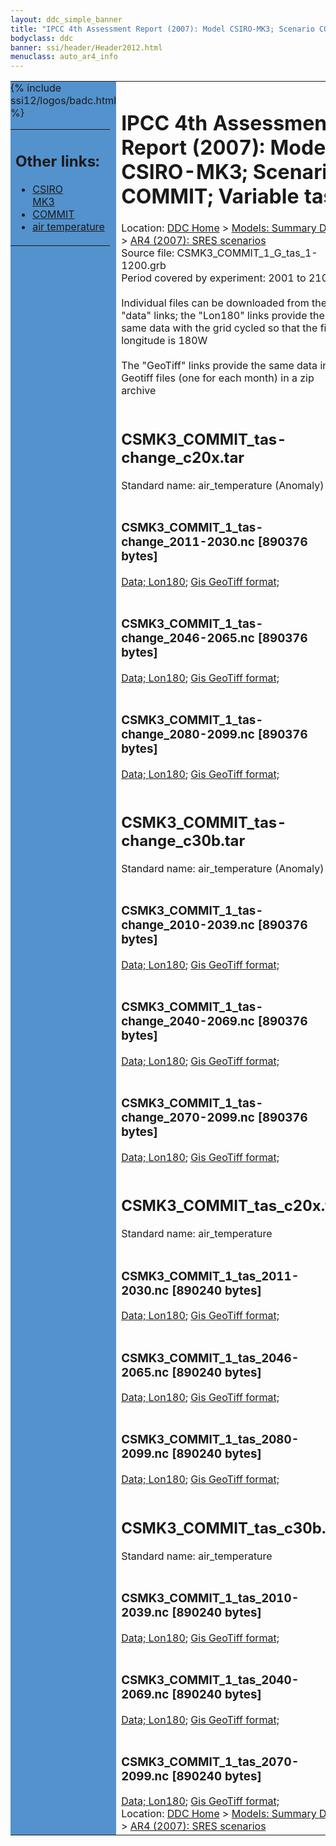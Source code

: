 ```yaml
---
layout: ddc_simple_banner
title: "IPCC 4th Assessment Report (2007): Model CSIRO-MK3; Scenario COMMIT; Variable tas"
bodyclass: ddc
banner: ssi/header/Header2012.html
menuclass: auto_ar4_info
---
```



<table width="100%" border="0" cellspacing="0" cellpadding="0" style="border-collapse: collapse;">
<tr style="margin:0;padding:0;border:0;">
<td style="margin:0;padding:0;border:0;height:1pt;width:150pt;background:#5492CD;" valign="top" >

<div id="lh-col2" class="auto_ar4_info">
<table class="menumain" bgcolor="#5492CD" cellspacing="0" width="100%" border="0">
<tr><td>
<h2> Other links:</h2>
<ul>
<li><a href="/auto/ar4/model-CSIRO-MK3.html">CSIRO<br/>MK3</a></li>
<li><a href="/auto/ar4/scenario-COMMIT.html">COMMIT</a></li>
<li><a href="/auto/ar4/var-air_temperature.html">air temperature</a></li>
</ul>
</td></tr>
{% include ssi12/logos/badc.html %}
</table>
</div>
</td>
<td><h1>IPCC 4th Assessment Report (2007): Model CSIRO-MK3; Scenario COMMIT; Variable tas</h1>

<!-- Breadcrumb1 -->
<div id="breadcrumb1" align="left">
Location: <a href="/index.html">DDC Home</a> > <a href="/sim/gcm_clim/">Models: Summary Data</a>
> <a href="/sim/gcm_clim/SRES_AR4/index.html">AR4 (2007): SRES scenarios</a>
</div>
<!-- End of Breadcrumb1 -->Source file: CSMK3_COMMIT_1_G_tas_1-1200.grb
<br/>
Period covered by experiment: 2001 to 2100<br/>
<br/>Individual files can be downloaded from the "data" links; the "Lon180" links provide the same data
         with the grid cycled so that the first longitude is 180W<br/>
<br/>The "GeoTiff" links provide the same data in 12 Geotiff files (one for each month)
          in a zip archive<br/>
<br/><h2>CSMK3_COMMIT_tas-change_c20x.tar</h2>
Standard name: air_temperature (Anomaly)<br>
<br/><h3>CSMK3_COMMIT_1_tas-change_2011-2030.nc [890376 bytes]</h3>
<a href="/cgi-bin/downl/ar4_nc/tas/CSMK3_COMMIT_1_tas-change_2011-2030.nc">Data; </a><a href="/cgi-bin/downl/ar4_nc/tas/CSMK3_COMMIT_1_tas-change_2011-2030.cyto180.nc"> Lon180</a>; <a href="/cgi-bin/downl/ar4_tif/tas/CSMK3_COMMIT_1_tas-change_2011-2030.zip">Gis GeoTiff format; </a><br/>
<br/><h3>CSMK3_COMMIT_1_tas-change_2046-2065.nc [890376 bytes]</h3>
<a href="/cgi-bin/downl/ar4_nc/tas/CSMK3_COMMIT_1_tas-change_2046-2065.nc">Data; </a><a href="/cgi-bin/downl/ar4_nc/tas/CSMK3_COMMIT_1_tas-change_2046-2065.cyto180.nc"> Lon180</a>; <a href="/cgi-bin/downl/ar4_tif/tas/CSMK3_COMMIT_1_tas-change_2046-2065.zip">Gis GeoTiff format; </a><br/>
<br/><h3>CSMK3_COMMIT_1_tas-change_2080-2099.nc [890376 bytes]</h3>
<a href="/cgi-bin/downl/ar4_nc/tas/CSMK3_COMMIT_1_tas-change_2080-2099.nc">Data; </a><a href="/cgi-bin/downl/ar4_nc/tas/CSMK3_COMMIT_1_tas-change_2080-2099.cyto180.nc"> Lon180</a>; <a href="/cgi-bin/downl/ar4_tif/tas/CSMK3_COMMIT_1_tas-change_2080-2099.zip">Gis GeoTiff format; </a><br/>
<br/><h2>CSMK3_COMMIT_tas-change_c30b.tar</h2>
Standard name: air_temperature (Anomaly)<br>
<br/><h3>CSMK3_COMMIT_1_tas-change_2010-2039.nc [890376 bytes]</h3>
<a href="/cgi-bin/downl/ar4_nc/tas/CSMK3_COMMIT_1_tas-change_2010-2039.nc">Data; </a><a href="/cgi-bin/downl/ar4_nc/tas/CSMK3_COMMIT_1_tas-change_2010-2039.cyto180.nc"> Lon180</a>; <a href="/cgi-bin/downl/ar4_tif/tas/CSMK3_COMMIT_1_tas-change_2010-2039.zip">Gis GeoTiff format; </a><br/>
<br/><h3>CSMK3_COMMIT_1_tas-change_2040-2069.nc [890376 bytes]</h3>
<a href="/cgi-bin/downl/ar4_nc/tas/CSMK3_COMMIT_1_tas-change_2040-2069.nc">Data; </a><a href="/cgi-bin/downl/ar4_nc/tas/CSMK3_COMMIT_1_tas-change_2040-2069.cyto180.nc"> Lon180</a>; <a href="/cgi-bin/downl/ar4_tif/tas/CSMK3_COMMIT_1_tas-change_2040-2069.zip">Gis GeoTiff format; </a><br/>
<br/><h3>CSMK3_COMMIT_1_tas-change_2070-2099.nc [890376 bytes]</h3>
<a href="/cgi-bin/downl/ar4_nc/tas/CSMK3_COMMIT_1_tas-change_2070-2099.nc">Data; </a><a href="/cgi-bin/downl/ar4_nc/tas/CSMK3_COMMIT_1_tas-change_2070-2099.cyto180.nc"> Lon180</a>; <a href="/cgi-bin/downl/ar4_tif/tas/CSMK3_COMMIT_1_tas-change_2070-2099.zip">Gis GeoTiff format; </a><br/>
<br/><h2>CSMK3_COMMIT_tas_c20x.tar</h2>
Standard name: air_temperature<br>
<br/><h3>CSMK3_COMMIT_1_tas_2011-2030.nc [890240 bytes]</h3>
<a href="/cgi-bin/downl/ar4_nc/tas/CSMK3_COMMIT_1_tas_2011-2030.nc">Data; </a><a href="/cgi-bin/downl/ar4_nc/tas/CSMK3_COMMIT_1_tas_2011-2030.cyto180.nc"> Lon180</a>; <a href="/cgi-bin/downl/ar4_tif/tas/CSMK3_COMMIT_1_tas_2011-2030.zip">Gis GeoTiff format; </a><br/>
<br/><h3>CSMK3_COMMIT_1_tas_2046-2065.nc [890240 bytes]</h3>
<a href="/cgi-bin/downl/ar4_nc/tas/CSMK3_COMMIT_1_tas_2046-2065.nc">Data; </a><a href="/cgi-bin/downl/ar4_nc/tas/CSMK3_COMMIT_1_tas_2046-2065.cyto180.nc"> Lon180</a>; <a href="/cgi-bin/downl/ar4_tif/tas/CSMK3_COMMIT_1_tas_2046-2065.zip">Gis GeoTiff format; </a><br/>
<br/><h3>CSMK3_COMMIT_1_tas_2080-2099.nc [890240 bytes]</h3>
<a href="/cgi-bin/downl/ar4_nc/tas/CSMK3_COMMIT_1_tas_2080-2099.nc">Data; </a><a href="/cgi-bin/downl/ar4_nc/tas/CSMK3_COMMIT_1_tas_2080-2099.cyto180.nc"> Lon180</a>; <a href="/cgi-bin/downl/ar4_tif/tas/CSMK3_COMMIT_1_tas_2080-2099.zip">Gis GeoTiff format; </a><br/>
<br/><h2>CSMK3_COMMIT_tas_c30b.tar</h2>
Standard name: air_temperature<br>
<br/><h3>CSMK3_COMMIT_1_tas_2010-2039.nc [890240 bytes]</h3>
<a href="/cgi-bin/downl/ar4_nc/tas/CSMK3_COMMIT_1_tas_2010-2039.nc">Data; </a><a href="/cgi-bin/downl/ar4_nc/tas/CSMK3_COMMIT_1_tas_2010-2039.cyto180.nc"> Lon180</a>; <a href="/cgi-bin/downl/ar4_tif/tas/CSMK3_COMMIT_1_tas_2010-2039.zip">Gis GeoTiff format; </a><br/>
<br/><h3>CSMK3_COMMIT_1_tas_2040-2069.nc [890240 bytes]</h3>
<a href="/cgi-bin/downl/ar4_nc/tas/CSMK3_COMMIT_1_tas_2040-2069.nc">Data; </a><a href="/cgi-bin/downl/ar4_nc/tas/CSMK3_COMMIT_1_tas_2040-2069.cyto180.nc"> Lon180</a>; <a href="/cgi-bin/downl/ar4_tif/tas/CSMK3_COMMIT_1_tas_2040-2069.zip">Gis GeoTiff format; </a><br/>
<br/><h3>CSMK3_COMMIT_1_tas_2070-2099.nc [890240 bytes]</h3>
<a href="/cgi-bin/downl/ar4_nc/tas/CSMK3_COMMIT_1_tas_2070-2099.nc">Data; </a><a href="/cgi-bin/downl/ar4_nc/tas/CSMK3_COMMIT_1_tas_2070-2099.cyto180.nc"> Lon180</a>; <a href="/cgi-bin/downl/ar4_tif/tas/CSMK3_COMMIT_1_tas_2070-2099.zip">Gis GeoTiff format; </a><br/>
<!-- Breadcrumb2 -->
<div id="breadcrumb2" align="left">
Location: <a href="/index.html">DDC Home</a> > <a href="/sim/gcm_clim/">Models: Summary Data</a>
> <a href="/sim/gcm_clim/SRES_AR4/index.html">AR4 (2007): SRES scenarios</a>
</div>
<!-- End of Breadcrumb2 --></td></tr></table>
